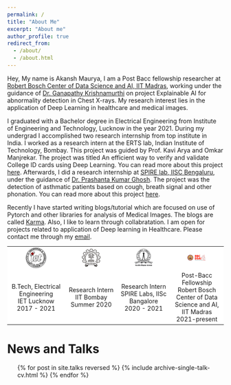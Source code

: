 ```yaml
---
permalink: /
title: "About Me"
excerpt: "About me"
author_profile: true
redirect_from: 
  - /about/
  - /about.html
---
```


Hey, My name is Akansh Maurya, I am a Post Bacc fellowship researcher at [Robert Bosch Center of Data Science and AI, IIT Madras](https://rbcdsai.iitm.ac.in/), working under the guidance of [Dr. Ganapathy Krishnamurthi](https://scholar.google.com/citations?hl=en&user=TXjlCH4AAAAJ&view_op=list_works&sortby=pubdate) on project Explainable AI for abnormality detection in Chest X-rays. My research interest lies in the application of Deep Learning in healthcare and medical images.
<br />

I graduated with a Bachelor degree in Electrical Engineering from Institute of Engineering and Technology, Lucknow in the year 2021. During my undergrad I accomplished two research internship from top institute in India. I worked as a research intern at the ERTS lab, Indian Institute of Technology, Bombay. This project was guided by Prof. Kavi Arya and Omkar Manjrekar. The project was titled An efficient way to verify and validate College ID cards using Deep Learning. You can read more about this project [here](https://akansh12.github.io/blogs/Verifying_and_Validating_College_ID_Images.html). Afterwards, I did a research internship at [SPIRE lab, IISC Bengaluru](https://spire.ee.iisc.ac.in/), under the guidance of [Dr. Prashanta Kumar Ghosh](https://scholar.google.com/citations?hl=en&user=B_yn0m0AAAAJ&view_op=list_works&sortby=pubdate). The project was the detection of asthmatic patients based on cough, breath signal and other phonation. You can read more about this project [here](https://raw.githubusercontent.com/akansh12/breath_segmentation/main/Results.pdf). 

Recently I have started writing blogs/tutorial which are focused on use of Pytorch and other libraries for analysis of Medical Images. The blogs are called [Karma](https://akansh12.github.io/karma). Also, I like to learn through collabratation. I am open for projects related to application of Deep learning in Healthcare. Please contact me through my [email](mailto:akanshmaurya@gmail.com). 

<div class = "row">
 
  <table class = 'about-edu'>

<tr>
  
  <td align="center" width="16%" style = "vertical-align: middle; background-color: rgba(255, 255, 255, 1)">
    <a href="https://www.ietlucknow.ac.in/"><img src = "images/iet_logo.png" width="40%"></a>
  </td>
  
  <td align="center" width="16%" style = "vertical-align: middle; background-color: rgba(255, 255, 255, 1)">
    <a href="https://www.iitb.ac.in/"><img src = "images/iit_logo.png" width="40%"></a>
  </td>
  
  <td align="center" width="16%" style = "vertical-align: middle; background-color: rgba(255, 255, 255, 1)">
    <a href="https://spire.ee.iisc.ac.in/"><img src = "images/iisc_logo.jpg" width="40%"></a>
  </td>
  
  <td align="center" width="16%" style = "vertical-align: middle; background-color: rgba(255, 255, 255, 1)">
    <a href="https://rbcdsai.iitm.ac.in/"><img src = "images/rbcdsai_logo.jpg" width="40%"></a>
  </td>  
</tr>
<tr>

  <td align="center" style = "vertical-align: middle; background-color: rgba(255, 255, 255, 1)">B.Tech, Electrical Engineering<br>IET Lucknow<br>2017 - 2021</td>

  <td align="center" style = "vertical-align: middle; background-color: rgba(255, 255, 255, 1)">Research Intern<br>IIT Bombay<br>Summer 2020</td>

  <td align="center" style = "vertical-align: middle; background-color: rgba(255, 255, 255, 1)">Research Intern<br>SPIRE Labs, IISc Bangalore<br>2020 - 2021</td>

  <td align="center" style = "vertical-align: middle; background-color: rgba(255, 255, 255, 1)">Post-Bacc Fellowship<br>Robert Bosch Center of Data Science and AI, IIT Madras<br>2021-present</td>

</tr>

  </table>
  
</div>

News and Talks
======
  <ul>{% for post in site.talks reversed %}
    {% include archive-single-talk-cv.html %}
  {% endfor %}</ul>